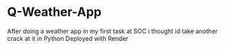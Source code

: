 # Q-Weather-App
After doing a weather app in my first task at SOC i thought id take another crack at it in Python
Deployed with Render
